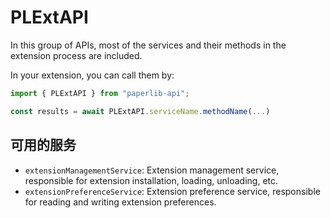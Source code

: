 # PLExtAPI

In this group of APIs, most of the services and their methods in the extension process are included.

In your extension, you can call them by:

```typescript
import { PLExtAPI } from "paperlib-api";

const results = await PLExtAPI.serviceName.methodName(...)
```

## 可用的服务

- `extensionManagementService`: Extension management service, responsible for extension installation, loading, unloading, etc.
- `extensionPreferenceService`: Extension preference service, responsible for reading and writing extension preferences.